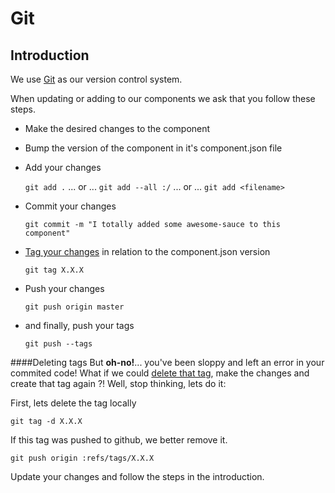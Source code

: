 # Git

## Introduction

We use [Git](http://git-scm.com/docs) as our version control system.

When updating or adding to our components we ask that you follow these steps.

* Make the desired changes to the component
* Bump the version of the component in it's component.json file
* Add your changes  

  ```git add .``` ... or ...  ```git add --all :/``` ... or ... ```git add <filename>```

* Commit your changes 

  ```git commit -m "I totally added some awesome-sauce to this component"```

* [Tag your changes](http://git-scm.com/docs/git-tag) in relation to the component.json version 

  ```git tag X.X.X```

* Push your changes 

  ```git push origin master```
  
* and finally, push your tags 
  
  ```git push --tags```


####Deleting tags
But **oh-no!**... you've been sloppy and left an error in your commited code! What if we could [delete that tag](http://git-scm.com/docs/git-tag), make the changes and create that tag again ?! Well, stop thinking, lets do it:

First, lets delete the tag locally

```git tag -d X.X.X```

If this tag was pushed to github, we better remove it.

```git push origin :refs/tags/X.X.X```

Update your changes and follow the steps in the introduction.
